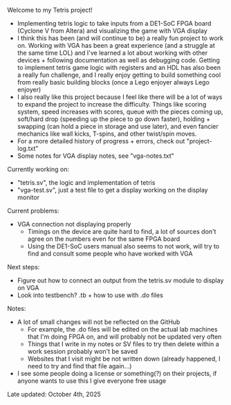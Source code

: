 Welcome to my Tetris project!

- Implementing tetris logic to take inputs from a DE1-SoC FPGA board (Cyclone V from Altera) and visualizing the game with VGA display
- I think this has been (and will continue to be) a really fun project to work on. Working with VGA has been a great experience (and a struggle at the same time LOL) and I've learned a lot about working with other devices + following documentation as well as debugging code. Getting to implement tetris game logic with registers and an HDL has also been a really fun challenge, and I really enjoy getting to build something cool from really basic building blocks (once a Lego enjoyer always Lego enjoyer)
- I also really like this project because I feel like there will be a lot of ways to expand the project to increase the difficulty. Things like scoring system, speed increases with scores, queue with the pieces coming up, soft/hard drop (speeding up the piece to go down faster), holding + swapping (can hold a piece in storage and use later), and even fancier mechanics like wall kicks, T-spins, and other twist/spin moves.
- For a more detailed history of progress + errors, check out "project-log.txt"
- Some notes for VGA display notes, see "vga-notes.txt"

Currently working on:

- "tetris.sv", the logic and implementation of tetris
- "vga-test.sv", just a test file to get a display working on the display monitor

Current problems:

- VGA connection not displaying properly
  - Timings on the device are quite hard to find, a lot of sources don't agree on the numbers even for the same FPGA board
  - Using the DE1-SoC users manual also seems to not work, will try to find and consult some people who have worked with VGA

Next steps:

- Figure out how to connect an output from the tetris.sv module to display on VGA
- Look into testbench? .tb + how to use with .do files

Notes:

- A lot of small changes will not be reflected on the GitHub
  - For example, the .do files will be edited on the actual lab machines that I'm doing FPGA on, and will probably not be updated very often
  - Things that I write in my notes or SV files to try then delete within a work session probably won't be saved
  - Websites that I visit might be not written down (already happened, I need to try and find that file again...)
- I see some people doing a license or something(?) on their projects, if anyone wants to use this I give everyone free usage

Late updated:
October 4th, 2025

